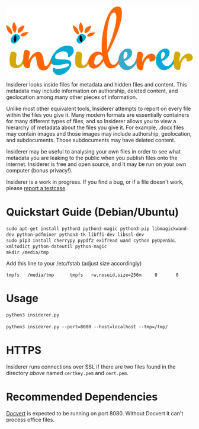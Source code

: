 <p align="center">
<img src="static/insiderer.png" alt="Insiderer">
</p>

Insiderer looks inside files for metadata and hidden files and content. This metadata may include information on authorship, deleted content, and geolocation among many other pieces of information.

Unlike most other equivalent tools, Insiderer attempts to report on every file within the files you give it. Many modern formats are essentially containers for many different types of files, and so Insiderer allows you to view a hierarchy of metadata about the files you give it. For example, .docx files may contain images and those images may include authorship, geolocation, and subdocuments. Those subdocuments may have deleted content.

Insiderer may be useful to analysing your own files in order to see what metadata you are leaking to the public when you publish files onto the internet. Insiderer is free and open source, and it may be run on your own computer (bonus privacy!).

Insiderer is a work in progress. If you find a bug, or if a file doesn't work, please [report a testcase](https://github.com/holloway/insiderer/issues).

Quickstart Guide (Debian/Ubuntu)
================================

    sudo apt-get install python3 python3-magic python3-pip libmagickwand-dev python-pdfminer python3-tk libffi-dev libssl-dev
    sudo pip3 install cherrypy pypdf2 exifread wand cython pyOpenSSL xmltodict python-dateutil python-magic
    mkdir /media/tmp

Add this line to your /etc/fstab (adjust size accordingly)

    tmpfs   /media/tmp      tmpfs   rw,nosuid,size=256m     0       0

Usage
=====

    python3 insiderer.py

    python3 insiderer.py --port=8080 --host=localhost --tmp=/tmp/

HTTPS
=====

Insiderer runs connections over SSL if there are two files found in the directory *above* named `certkey.pem` and `cert.pem`.

Recommended Dependencies
========================

[Docvert](https://github.com/holloway/docvert-python3) is expected to be running on port 8080. Without Docvert it can't process office files.


